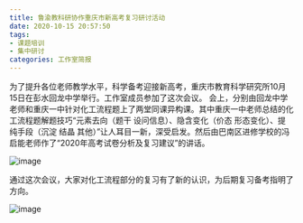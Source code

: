 ```yaml
---
title: 鲁渝教科研协作重庆市新高考复习研讨活动
date: 2020-10-15 20:57:50
tags:
- 课题培训
- 集中研讨
categories: 工作室简报
---
```

为了提升各位老师教学水平，科学备考迎接新高考，重庆市教育科学研究所10月15日在彭水回龙中学举行。工作室成员参加了这次会议。
会上，分别由回龙中学老师和重庆一中针对化工流程题上了两堂同课异构课。其中重庆一中老师总结的化工流程题解题技巧“元素去向（题干 设问信息）、隐含变化（价态 形态变化）、提纯手段（沉淀 结晶 其他）”让人耳目一新，深受启发。然后由巴南区进修学校的冯启能老师作了“2020年高考试卷分析及复习建议”的讲话。  
  
![image](/img/20201015-pengshui-1.jpg)

通过这次会议，大家对化工流程部分的复习有了新的认识，为后期复习备考指明了方向。  

![image](/img/20201015-pengshui-2.jpg)
